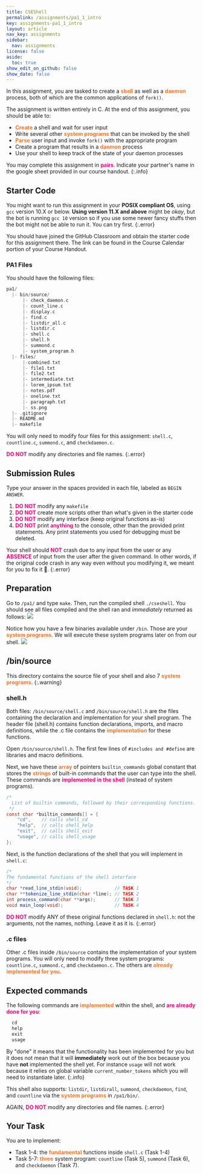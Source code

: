 ```yaml
---
title: CSEShell
permalink: /assignments/pa1_1_intro
key: assignments-pa1_1_intro
layout: article
nav_key: assignments
sidebar:
  nav: assignments
license: false
aside:
  toc: true
show_edit_on_github: false
show_date: false
---
```


In this assignment, you are tasked to create a <span style="color:#f77729;"><b>shell</b></span> as well as a <span style="color:#f77729;"><b>daemon</b></span> process, both of which are the common applications of `fork()`.

The assignment is written entirely in C. At the end of this assignment, you should be able to:

- <span style="color:#f77729;"><b>Create</b></span> a shell and wait for user input
- Write several other <span style="color:#f77729;"><b>system programs</b></span> that can be invoked by the shell
- <span style="color:#f77729;"><b>Parse</b></span> user input and invoke `fork()` with the appropriate program
- Create a program that results in a <span style="color:#f77729;"><b>daemon</b></span> process
- Use your shell to keep track of the state of your daemon processes

You may complete this assignment in <span style="color:#f7007f;"><b>pairs</b></span>. Indicate your partner's name in the google sheet provided in our course handout.
{:.info}

## Starter Code

You might want to run this assignment in your **POSIX compliant OS**, using `gcc` version 10.X or below. **Using version 11.X and above** might be _okay_, but the bot is running `gcc 10` version so if you use some newer fancy stuffs then the bot might not be able to run it. You can try first.
{:.error}

You should have joined the GitHub Classroom and obtain the starter code for this assignment there. The link can be found in the Course Calendar portion of your Course Handout.

<!-- Download the starter code:
`git clone https://github.com/natalieagus/pa1.git`

This will result in a directory called `pa1`.

### Create a Github Remote Repo
Open your web browser in your host OS and create a <span style="color:#f7007f;"><b>PRIVATE repository</b></span> called `pa_1`. Make sure you create the `master` branch and push to this <span style="color:#f7007f;"><b>master</b></span> branch for this assignment (and not use `main`!). You also need to [make master the default branch](https://docs.github.com/en/repositories/configuring-branches-and-merges-in-your-repository/managing-branches-in-your-repository/changing-the-default-branch).

Then, cd to `/pa1/` that you have downloaded, and <span style="color:#f7007f;"><b>add</b></span> this project to your own <span style="color:#f7007f;"><b>private</b></span> repo:

```bash
git remote remove origin
git remote add origin https://github.com/[your_github_username]/pa_1.git
git push -u origin master
```

<img src="/50005-2023/assets/images/pa1/16.png"  class="center_seventy"/>

If you only have `main` branch, the third command will fail. You need to create the master branch first and switch there:
```
git branch master
git checkout master
git push -u origin master
```

From now on, just stay at `master`. You're free to create other branches but `master` is the branch which we will grade.

You will be required to make a `commit`{:.error} after each Task in this PA1. This is part of our <span style="color:#f7007f;"><b>grading</b></span> requirement. We want to see that you actually make good practices and perform periodic commits.

### Add `natalieagus-sutd` as collaborator
In your pa1 repo, <span style="color:#f77729;"><b>invite</b></span> `natalieagus-sutd` as your collaborator. This is so that your repo can remain private and and we can pull your submissions for grading when it is due.   -->

### PA1 Files

You should have the following files:

```cpp
pa1/
  |- bin/source/
      |- check_daemon.c
      |- count_line.c
      |- display.c
      |- find.c
      |- listdir_all.c
      |- listdir.c
      |- shell.c
      |- shell.h
      |- summond.c
      |- system_program.h
  |- files/
      |-combined.txt
      |- file1.txt
      |- file2.txt
      |- intermediate.txt
      |- lorem_ipsum.txt
      |- notes.pdf
      |- oneline.txt
      |- paragraph.txt
      |- ss.png
  |- .gitignore
  |- README.md
  |- makefile
```

You will only need to modify four files for this assignment: `shell.c`, `countline.c`, `summond.c`, and `checkdaemon.c`.

<span style="color:#f7007f;"><b>DO NOT</b></span> modify any directories and file names.
{:.error}

## Submission Rules

Type your answer in the spaces provided in each file, labeled as `BEGIN ANSWER`.

1.  <span style="color:#f7007f;"><b>DO NOT</b></span> modify any `makefile`
2.  <span style="color:#f7007f;"><b>DO NOT</b></span> create more scripts other than what's given in the starter code
3.  <span style="color:#f7007f;"><b>DO NOT</b></span> modify any interface (keep original functions as-is)
4.  <span style="color:#f7007f;"><b>DO NOT</b></span> print <span style="color:#f7007f;"><b>anything</b></span> to the console, other than the provided print statements. Any print statements you used for debugging must be deleted.

Your shell should <span style="color:#f7007f;"><b>NOT</b></span> crash due to any input from the user or any <span style="color:#f7007f;"><b>ABSENCE</b></span> of input from the user after the given command. In other words, if the original code crash in any way even without you modifying it, we meant for you to fix it 🙂.
{:.error}

## Preparation

Go to `/pa1/` and type `make`. Then, run the compiled shell `./cseshell`. You should see all files compiled and the shell ran and _immediately_ returned as follows:
<img src="/50005-2023/assets/images/pa1/1.png"  class="center_seventy"/>

Notice how you have a few binaries available under `/bin`. Those are your <span style="color:#f77729;"><b>system programs</b></span>. We will execute these system programs later on from our shell.
<img src="/50005-2023/assets/images/pa1/2.png"  class="center_seventy"/>

## /bin/source

This directory contains the source file of your shell and also 7 <span style="color:#f77729;"><b>system programs</b></span>.
{:.warning}

### shell.h

Both files: `/bin/source/shell.c` and `/bin/source/shell.h` are the files containing the declaration and implementation for your shell program. The header file (shell.h) contains function declarations, imports, and macro definitions, while the .c file contains the <span style="color:#f77729;"><b>implementation</b></span> for these functions.

Open `/bin/source/shell.h`. The first few lines of `#includes and #define` are libraries and macro definitions.

Next, we have these <span style="color:#f77729;"><b>array</b></span> of pointers `builtin_commands` global constant that stores the <span style="color:#f77729;"><b>strings</b></span> of built-in commands that the user can type into the shell. These commands are <span style="color:#f7007f;"><b>implemented in the shell</b></span> (instead of system programs).

```java
/*
  List of builtin commands, followed by their corresponding functions.
 */
const char *builtin_commands[] = {
    "cd",    // calls shell_cd
    "help",  // calls shell_help
    "exit",  // calls shell_exit
    "usage", // calls shell_usage
};

```

Next, is the function declarations of the shell that you will implement in `shell.c`:

```java
/*
The fundamental functions of the shell interface
*/
char *read_line_stdin(void);            // TASK 1
char **tokenize_line_stdin(char *line); // TASK 2
int process_command(char **args);       // TASK 3
void main_loop(void);                   // TASK 4
```

<span style="color:#f7007f;"><b>DO NOT</b></span> modify ANY of these original functions declared in `shell.h`: not the arguments, not the names, nothing. Leave it as it is.
{:.error}

### .c files

Other .c files inside `/bin/source` contains the implementation of your system programs. You will only need to modify three system programs: `countline.c`, `summond.c`, and `checkdaemon.c`. The others are <span style="color:#f77729;"><b>already implemented for you</b></span>.

## Expected commands

The following commands are <span style="color:#f77729;"><b>implemented</b></span> within the shell, and <span style="color:#f7007f;"><b>are already done for you</b></span>:

```java
  cd
  help
  exit
  usage
```

By "done" it means that the functionality has been implemented for you but it does not mean that it will **immediately** work out of the box because you have **not** implemented the shell yet. For instance `usage` will not work because it relies on global variable `current_number_tokens` which you will need to instantiate later.
{:.info}

This shell also supports: `listdir`, `listdirall`, `summond`, `checkdaemon`, `find`, and `countline` via the <span style="color:#f77729;"><b>system programs</b></span> in `/pa1/bin/`.

AGAIN, <span style="color:#f7007f;"><b>DO NOT</b></span> modify any directories and file names.
{:.error}

## Your Task

You are to implement:

- Task 1-4: the <span style="color:#f77729;"><b>fundamental</b></span> functions inside `shell.c` (Task 1-4)
- Task 5-7: <span style="color:#f77729;"><b>three</b></span> system program: `countline` (Task 5), `summond` (Task 6), and `checkdaemon` (Task 7).
